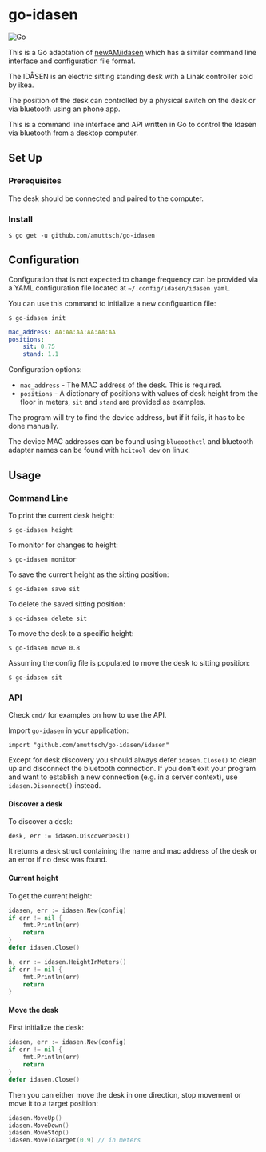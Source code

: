 # go-idasen

![Go](https://github.com/amuttsch/go-idasen/workflows/Go/badge.svg)

This is a Go adaptation of [newAM/idasen](https://github.com/newAM/idasen) which has a similar
command line interface and configuration file format.

The IDÅSEN is an electric sitting standing desk with a Linak controller sold by
ikea.

The position of the desk can controlled by a physical switch on the desk or
via bluetooth using an phone app.

This is a command line interface and API written in Go to control the Idasen via
bluetooth from a desktop computer.

## Set Up

### Prerequisites

The desk should be connected and paired to the computer.

### Install

```shell
$ go get -u github.com/amuttsch/go-idasen
```

## Configuration
Configuration that is not expected to change frequency can be provided via a
YAML configuration file located at ``~/.config/idasen/idasen.yaml``.

You can use this command to initialize a new configuartion file:

```shell
$ go-idasen init
```


```yaml
mac_address: AA:AA:AA:AA:AA:AA
positions:
    sit: 0.75
    stand: 1.1
```

Configuration options:

* ``mac_address`` - The MAC address of the desk. This is required.
* ``positions`` - A dictionary of positions with values of desk height from the
  floor in meters, ``sit`` and ``stand`` are provided as examples.

The program will try to find the device address,
but if it fails, it has to be done manually.

The device MAC addresses can be found using ``blueoothctl`` and bluetooth
adapter names can be found with ``hcitool dev`` on linux.

## Usage

### Command Line

To print the current desk height:

    $ go-idasen height

To monitor for changes to height:

    $ go-idasen monitor

To save the current height as the sitting position:

    $ go-idasen save sit

To delete the saved sitting position:

    $ go-idasen delete sit

To move the desk to a specific height:

    $ go-idasen move 0.8

Assuming the config file is populated to move the desk to sitting position:

    $ go-idasen sit

### API

Check `cmd/` for examples on how to use the API.

Import `go-idasen` in your application:

    import "github.com/amuttsch/go-idasen/idasen"

Except for desk discovery you should always defer `idasen.Close()` to clean up and disconnect the bluetooth connection. If you don't exit your program and want to establish a new connection (e.g. in a server context), use `idasen.Disonnect()` instead.

#### Discover a desk

To discover a desk:

    desk, err := idasen.DiscoverDesk()

It returns a `desk` struct containing the name and mac address of the desk or an error if no desk was found.

#### Current height

To get the current height:

```go
idasen, err := idasen.New(config)
if err != nil {
    fmt.Println(err)
    return
}
defer idasen.Close()

h, err := idasen.HeightInMeters()
if err != nil {
    fmt.Println(err)
    return
}
```

#### Move the desk

First initialize the desk:

```go
idasen, err := idasen.New(config)
if err != nil {
    fmt.Println(err)
    return
}
defer idasen.Close()
```

Then you can either move the desk in one direction, stop movement or move it to a target position:

```go
idasen.MoveUp()
idasen.MoveDown()
idasen.MoveStop()
idasen.MoveToTarget(0.9) // in meters
```
